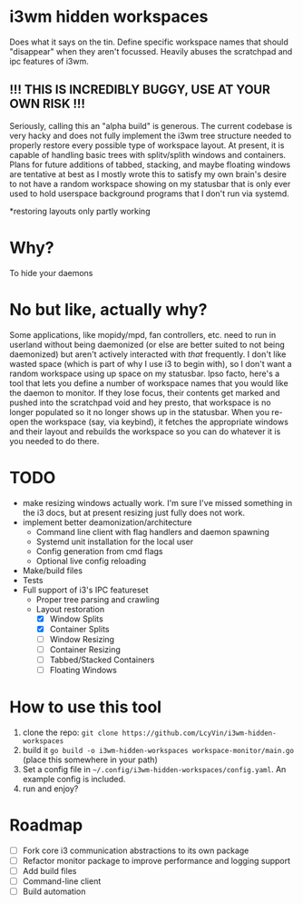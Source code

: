 # i3wm hidden workspaces
Does what it says on the tin. Define specific workspace names that should
"disappear" when they aren't focussed. Heavily abuses the scratchpad and ipc
features of i3wm.

## !!! THIS IS INCREDIBLY BUGGY, USE AT YOUR OWN RISK !!!
Seriously, calling this an "alpha build" is generous. The current codebase is
very hacky and does not fully implement the i3wm tree structure needed to
properly restore every possible type of workspace layout. At present, it is
capable of handling basic trees with splitv/splith windows and containers. Plans
for future additions of tabbed, stacking, and maybe floating windows are
tentative at best as I mostly wrote this to satisfy my own brain's desire to not
have a random workspace showing on my statusbar that is only ever used to hold
userspace background programs that I don't run via systemd.

*restoring layouts only partly working

# Why? 
To hide your daemons

# No but like, actually why?
Some applications, like mopidy/mpd, fan controllers, etc. need to run in
userland without being daemonized (or else are better suited to not being
daemonized) but aren't actively interacted with *that* frequently. I don't like
wasted space (which is part of why I use i3 to begin with), so I don't want a
random workspace using up space on my statusbar. Ipso facto, here's a tool that
lets you define a number of workspace names that you would like the daemon to
monitor. If they lose focus, their contents get marked and pushed into the
scratchpad void and hey presto, that workspace is no longer populated so it no
longer shows up in the statusbar. When you re-open the workspace (say, via
keybind), it fetches the appropriate windows and their layout and rebuilds the
workspace so you can do whatever it is you needed to do there.

# TODO
- make resizing windows actually work. I'm sure I've missed something in the i3
  docs, but at present resizing just fully does not work.
- implement better deamonization/architecture
  - Command line client with flag handlers and daemon spawning
  - Systemd unit installation for the local user
  - Config generation from cmd flags
  - Optional live config reloading
- Make/build files
- Tests
- Full support of i3's IPC featureset
  - Proper tree parsing and crawling
  - Layout restoration
    - [x] Window Splits
    - [x] Container Splits
    - [ ] Window Resizing
    - [ ] Container Resizing
    - [ ] Tabbed/Stacked Containers
    - [ ] Floating Windows

# How to use this tool

1. clone the repo: `git clone https://github.com/LcyVin/i3wm-hidden-workspaces`
2. build it `go build -o i3wm-hidden-workspaces workspace-monitor/main.go` (place this somewhere in your path)
3. Set a config file in `~/.config/i3wm-hidden-workspaces/config.yaml`. An example config is included. 
4. run and enjoy?

# Roadmap
- [ ] Fork core i3 communication abstractions to its own package
- [ ] Refactor monitor package to improve performance and logging support
- [ ] Add build files
- [ ] Command-line client
- [ ] Build automation
